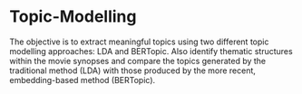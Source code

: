 # Topic-Modelling

The objective is to extract meaningful topics using two different topic modelling approaches: LDA and BERTopic. Also identify thematic structures within the movie synopses and compare the topics generated by the traditional method (LDA) with those produced by the more recent, embedding-based method (BERTopic).
